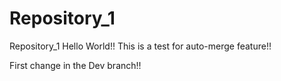 # Repository_1
Repository_1
Hello World!!
This is a test for auto-merge feature!!

First change in the Dev branch!!
